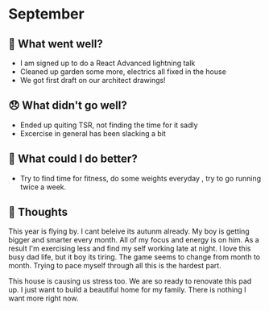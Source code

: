 # September

## 💪 What went well?

- I am signed up to do a React Advanced lightning talk
- Cleaned up garden some more, electrics all fixed in the house
- We got first draft on our architect drawings!


## 😞 What didn't go well?
- Ended up quiting TSR, not finding the time for it sadly
- Excercise in general has been slacking a bit


## 🚀 What could I do better?
- Try to find time for fitness, do some weights everyday , try to go running twice a week.

## 🧠 Thoughts
This year is flying by. I cant beleive its autunm already. My boy is getting bigger and smarter every month. All of my focus and energy is on him. As a result I'm exercising less and find my self working late at night. I love this busy dad life, but it boy its tiring. The game seems to change from month to month. Trying to pace myself through all this is the hardest part.

This house is causing us stress too. We are so ready to renovate this pad up. I just want to build a beautiful home for my family. There is nothing I want more right now.